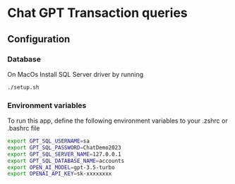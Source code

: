 # Chat GPT Transaction queries

## Configuration

### Database

On MacOs Install SQL Server driver by running 
```bash
./setup.sh
```

### Environment variables

To run this app, define the following environment variables to your .zshrc or .bashrc file

```bash
export GPT_SQL_USERNAME=sa
export GPT_SQL_PASSWORD=ChatDemo2023
export GPT_SQL_SERVER_NAME=127.0.0.1
export GPT_SQL_DATABASE_NAME=accounts
export OPEN_AI_MODEL=gpt-3.5-turbo
export OPENAI_API_KEY=sk-xxxxxxxx
```
